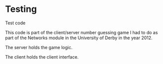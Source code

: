# Testing
Test code

This code is part of the client/server number guessing game I had to do 
as part of the Networks module in the University of Derby in the year 2012.

The server holds the game logic.

The client holds the client interface.
